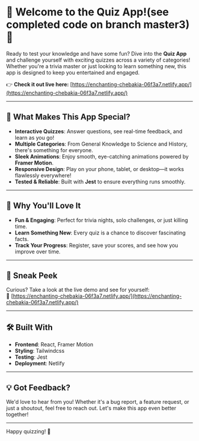 # 🌟 Welcome to the Quiz App!(see completed code on branch master3) 🌟

Ready to test your knowledge and have some fun? Dive into the **Quiz App** and challenge yourself with exciting quizzes across a variety of categories! Whether you're a trivia master or just looking to learn something new, this app is designed to keep you entertained and engaged.

👉 **Check it out live here:** [https://enchanting-chebakia-06f3a7.netlify.app/](https://enchanting-chebakia-06f3a7.netlify.app/)

---

## 🎯 What Makes This App Special?

- **Interactive Quizzes**: Answer questions, see real-time feedback, and learn as you go!  
- **Multiple Categories**: From General Knowledge to Science and History, there's something for everyone.  
- **Sleek Animations**: Enjoy smooth, eye-catching animations powered by **Framer Motion**.  
- **Responsive Design**: Play on your phone, tablet, or desktop—it works flawlessly everywhere!  
- **Tested & Reliable**: Built with **Jest** to ensure everything runs smoothly.  

---

## 🚀 Why You'll Love It

- **Fun & Engaging**: Perfect for trivia nights, solo challenges, or just killing time.  
- **Learn Something New**: Every quiz is a chance to discover fascinating facts.  
- **Track Your Progress**: Register, save your scores, and see how you improve over time.  

---

## 👀 Sneak Peek  

Curious? Take a look at the live demo and see for yourself:  
🔗 [https://enchanting-chebakia-06f3a7.netlify.app/](https://enchanting-chebakia-06f3a7.netlify.app/)  

---

## 🛠️ Built With

- **Frontend**: React, Framer Motion  
- **Styling**: Tailwindcss
- **Testing**: Jest  
- **Deployment**: Netlify  

---

## 💡 Got Feedback?  

We'd love to hear from you! Whether it's a bug report, a feature request, or just a shoutout, feel free to reach out. Let's make this app even better together!  

---

Happy quizzing! 🎉  

